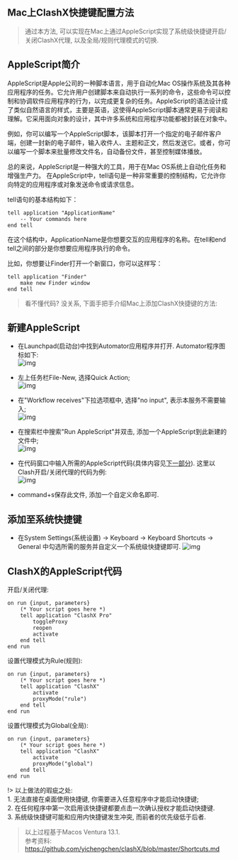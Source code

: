 ## Mac上ClashX快捷键配置方法 <!-- {docsify-ignore} -->

> 通过本方法, 可以实现在Mac上通过AppleScript实现了系统级快捷键开启/关闭ClashX代理, 以及全局/规则代理模式的切换.

## AppleScript简介

AppleScript是Apple公司的一种脚本语言，用于自动化Mac OS操作系统及其各种应用程序的任务。它允许用户创建脚本来自动执行一系列的命令，这些命令可以控制和协调软件应用程序的行为，以完成更复杂的任务。AppleScript的语法设计成了类似自然语言的样式，主要是英语，这使得AppleScript脚本通常更易于阅读和理解。它采用面向对象的设计，其中许多系统和应用程序功能都被封装在对象中。

例如，你可以编写一个AppleScript脚本，该脚本打开一个指定的电子邮件客户端，创建一封新的电子邮件，输入收件人、主题和正文，然后发送它。或者，你可以编写一个脚本来批量修改文件名，自动备份文件，甚至控制媒体播放。

总的来说，AppleScript是一种强大的工具，用于在Mac OS系统上自动化任务和增强生产力。
在AppleScript中，tell语句是一种非常重要的控制结构，它允许你向特定的应用程序或对象发送命令或请求信息。

tell语句的基本结构如下：
```AppleScript
tell application "ApplicationName"
    -- Your commands here
end tell
```
在这个结构中，ApplicationName是你想要交互的应用程序的名称。在tell和end tell之间的部分是你想要应用程序执行的命令。

比如，你想要让Finder打开一个新窗口，你可以这样写：
```AppleScript
tell application "Finder"
    make new Finder window
end tell
```
> 看不懂代码? 没关系, 下面手把手介绍Mac上添加ClashX快捷键的方法:

## 新建AppleScript
- 在Launchpad(启动台)中找到Automator应用程序并打开. Automator程序图标如下:  
![img](1.png ':size=10%')

- 左上任务栏File-New, 选择Quick Action;  
![img](2.png ':size=60%')

- 在"Workflow receives"下拉选项框中, 选择"no input", 表示本服务不需要输入;  
![img](3.png ':size=55%')

- 在搜索栏中搜索"Run AppleScript"并双击, 添加一个AppleScript到此新建的文件中;  
![img](4.png ':size=30%')

- 在代码窗口中输入所需的AppleScript代码(具体内容见[下一部分](https://zhangyiyang.xyz/#/eat_drink_play_laugh/AppleScript/?id=clashx%E7%9A%84applescript%E4%BB%A3%E7%A0%81)). 这里以Clash开启/关闭代理的代码为例:  
![img](5.png ':size=60%')
- command+s保存此文件, 添加一个自定义命名即可.

## 添加至系统快捷键
- 在System Settings(系统设置) -> Keyboard -> Keyboard Shortcuts -> General 中勾选所需的服务并自定义一个系统级快捷键即可.
![img](6.png ':size=60%')

## ClashX的AppleScript代码

开启/关闭代理:
```AppleScript
on run {input, parameters}
    (* Your script goes here *)
    tell application "ClashX Pro"
        toggleProxy
        reopen
        activate
    end tell
end run
```

设置代理模式为Rule(规则):
```AppleScript
on run {input, parameters}
	(* Your script goes here *)
	tell application "ClashX"
		activate
		proxyMode("rule") 
	end tell
end run
```

设置代理模式为Global(全局):
```AppleScript
on run {input, parameters}
	(* Your script goes here *)
	tell application "ClashX"
		activate
		proxyMode("global") 
	end tell
end run
```


!> 以上做法的瑕疵之处:  
    1. 无法直接在桌面使用快捷键, 你需要进入任意程序中才能启动快捷键;  
    2. 在任何程序中第一次启用该快捷键都要点击一次确认授权才能启动快捷键.  
    3. 系统级快捷键可能和应用内快捷键发生冲突, 而前者的优先级低于后者.
    
>   以上过程基于Macos Ventura 13.1.  
    参考资料: https://github.com/yichengchen/clashX/blob/master/Shortcuts.md